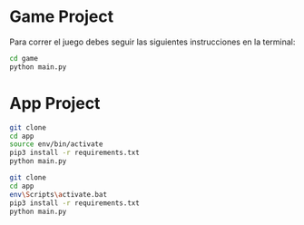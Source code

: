 # Game Project

Para correr el juego debes seguir las siguientes instrucciones en la terminal:

```sh
cd game
python main.py
```


# App Project

```sh
git clone
cd app
source env/bin/activate
pip3 install -r requirements.txt
python main.py
```

```sh
git clone
cd app
env\Scripts\activate.bat
pip3 install -r requirements.txt
python main.py
```